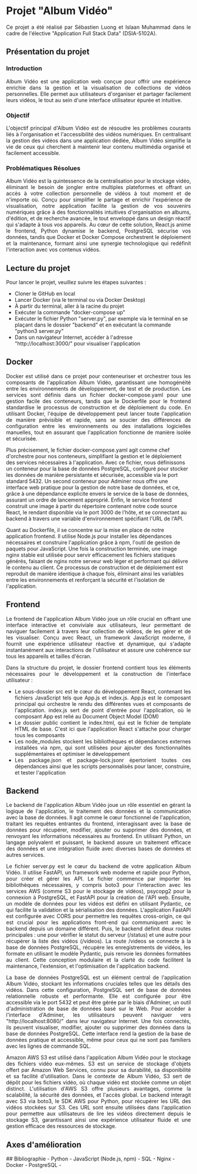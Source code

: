 # Projet "Album Vidéo"
<div align="justify">
 Ce projet a été réalisé par Sébastien Luong et Islaan Muhammad dans le cadre de l'élective "Application Full Stack Data" (DSIA-5102A).
 </div>

## Présentation du projet

### Introduction
<div align="justify">
Album Vidéo est une application web conçue pour offrir une expérience enrichie dans la gestion et la visualisation de collections de vidéos personnelles. Elle permet aux utilisateurs d'organiser et partager facilement leurs vidéos, le tout au sein d'une interface utilisateur épurée et intuitive.
</div>

### Objectif
<div align="justify">
L'objectif principal d'Album Vidéo est de résoudre les problèmes courants liés à l'organisation et l'accessibilité des vidéos numériques. En centralisant la gestion des vidéos dans une application dédiée, Album Vidéo simplifie la vie de ceux qui cherchent à maintenir leur contenu multimédia organisé et facilement accessible.
</div>

### Problématiques Résolues
<div align="justify">
Album Vidéo est la quintessence de la centralisation pour le stockage vidéo, éliminant le besoin de jongler entre multiples plateformes et offrant un accès à votre collection personnelle de vidéos à tout moment et de n'importe où. Conçu pour simplifier le partage et enrichir l'expérience de visualisation, notre application facilite la gestion de vos souvenirs numériques grâce à des fonctionnalités intuitives d'organisation en albums, d'édition, et de recherche avancée, le tout enveloppé dans un design réactif qui s'adapte à tous vos appareils. Au cœur de cette solution, React.js anime le frontend, Python dynamise le backend, PostgreSQL sécurise vos données, tandis que Docker et Docker Compose orchestrent le déploiement et la maintenance, formant ainsi une synergie technologique qui redéfinit l'interaction avec vos contenus vidéos.
</div>

## Lecture du projet
Pour lancer le projet, veuillez suivre les étapes suivantes :
- Cloner le GitHub en local
- Lancer Docker (via le terminal ou via Docker Desktop)
- À partir du terminal, aller à la racine du projet
- Exécuter la commande "docker-compose up"
- Exécuter le fichier Python "server.py", par exemple via le terminal en se plaçant dans le dossier "backend" et en exécutant la commande "python3 server.py"
- Dans un navigateur Internet, accéder à l'adresse "http://localhost:3000/" pour visualiser l'application

## Docker
<div align="justify">
Docker est utilisé dans ce projet pour conteneuriser et orchestrer tous les composants de l'application Album Vidéo, garantissant une homogénéité entre les environnements de développement, de test et de production. Les services sont définis dans un fichier docker-compose.yaml pour une gestion facile des conteneurs, tandis que le Dockerfile pour le frontend standardise le processus de construction et de déploiement du code. En utilisant Docker, l'équipe de développement peut lancer toute l'application de manière prévisible et rapide, sans se soucier des différences de configuration entre les environnements ou des installations logicielles manuelles, tout en assurant que l'application fonctionne de manière isolée et sécurisée.
</div>


Plus précisement, le fichier docker-compose.yaml agit comme chef d'orchestre pour nos conteneurs, simplifiant la gestion et le déploiement des services nécessaires à l'application. Avec ce fichier, nous définissons un conteneur pour la base de données PostgreSQL, configuré pour stocker les données de manière persistante et sécurisée, accessible via le port standard 5432. Un second conteneur pour Adminer nous offre une interface web pratique pour la gestion de notre base de données, et ce, grâce à une dépendance explicite envers le service de la base de données, assurant un ordre de lancement approprié. Enfin, le service frontend construit une image à partir du répertoire contenant notre code source React, le rendant disponible via le port 3000 de l'hôte, et se connectant au backend à travers une variable d'environnement spécifiant l'URL de l'API.

Quant au Dockerfile, il se concentre sur la mise en place de notre application frontend. Il utilise Node.js pour installer les dépendances nécessaires et construire l'application grâce à npm, l'outil de gestion de paquets pour JavaScript. Une fois la construction terminée, une image nginx stable est utilisée pour servir efficacement les fichiers statiques générés, faisant de nginx notre serveur web léger et performant qui délivre le contenu au client. Ce processus de construction et de déploiement est reproduit de manière identique à chaque fois, éliminant ainsi les variables entre les environnements et renforçant la sécurité et l'isolation de l'application.
</div>

## Frontend
<div align="justify">
Le frontend de l'application Album Vidéo joue un rôle crucial en offrant une interface interactive et conviviale aux utilisateurs, leur permettant de naviguer facilement à travers leur collection de vidéos, de les gérer et de les visualiser. Conçu avec React, un framework JavaScript moderne, il fournit une expérience utilisateur réactive et dynamique, qui s'adapte instantanément aux interactions de l'utilisateur et assure une cohérence sur tous les appareils et tailles d'écran.

Dans la structure du projet, le dossier frontend contient tous les éléments nécessaires pour le développement et la construction de l'interface utilisateur :

- Le sous-dossier src est le cœur du développement React, contenant les fichiers JavaScript tels que App.js et index.js. App.js est le composant principal qui orchestre le rendu des différentes vues et composants de l'application. index.js sert de point d'entrée pour l'application, où le composant App est relié au Document Object Model (DOM)
- Le dossier public contient le index.html, qui est le fichier de template HTML de base. C'est ici que l'application React s'attache pour charger tous les composants
- Les node_modules stockent les bibliothèques et dépendances externes installées via npm, qui sont utilisées pour ajouter des fonctionnalités supplémentaires et optimiser le développement
- Les package.json et package-lock.jsonr épertorient toutes ces dépendances ainsi que les scripts personnalisés pour lancer, construire, et tester l'application
</div>

## Backend
<div align="justify">
Le backend de l'application Album Vidéo joue un rôle essentiel en gérant la logique de l'application, le traitement des données et la communication avec la base de données. Il agit comme le cœur fonctionnel de l'application, traitant les requêtes entrantes du frontend, interagissant avec la base de données pour récupérer, modifier, ajouter ou supprimer des données, et renvoyant les informations nécessaires au frontend. En utilisant Python, un langage polyvalent et puissant, le backend assure un traitement efficace des données et une intégration fluide avec diverses bases de données et autres services.



Le fichier server.py est le cœur du backend de votre application Album Vidéo. Il utilise FastAPI, un framework web moderne et rapide pour Python, pour créer et gérer les API. Le fichier commence par importer les bibliothèques nécessaires, y compris boto3 pour l'interaction avec les services AWS (comme S3 pour le stockage de vidéos), psycopg2 pour la connexion à PostgreSQL, et FastAPI pour la création de l'API web. Ensuite, un modèle de données pour les vidéos est défini en utilisant Pydantic, ce qui facilite la validation et la sérialisation des données. L'application FastAPI est configurée avec CORS pour permettre les requêtes cross-origin, ce qui est crucial pour les applications front-end qui communiquent avec le backend depuis un domaine différent. Puis, le backend définit deux routes principales : une pour vérifier le statut du serveur (/status) et une autre pour récupérer la liste des vidéos (/videos). La route /videos se connecte à la base de données PostgreSQL, récupère les enregistrements de vidéos, les formate en utilisant le modèle Pydantic, puis renvoie les données formatées au client. Cette conception modulaire et la clarté du code facilitent la maintenance, l'extension, et l'optimisation de l'application backend.


La base de données PostgreSQL est un élément central de l'application Album Vidéo, stockant les informations cruciales telles que les détails des vidéos. Dans cette configuration, PostgreSQL sert de base de données relationnelle robuste et performante. Elle est configurée pour être accessible via le port 5432 et peut être gérée par le biais d'Adminer, un outil d'administration de base de données basé sur le Web. Pour accéder à l'interface d'Adminer, les utilisateurs peuvent naviguer vers "http://localhost:8080/" dans leur navigateur Internet. Une fois connectés, ils peuvent visualiser, modifier, ajouter ou supprimer des données dans la base de données PostgreSQL. Cette interface rend la gestion de la base de données pratique et accessible, même pour ceux qui ne sont pas familiers avec les lignes de commande SQL.


Amazon AWS S3 est utilisé dans l'application Album Vidéo pour le stockage des fichiers vidéo eux-mêmes. S3 est un service de stockage d'objets offert par Amazon Web Services, connu pour sa durabilité, sa disponibilité et sa facilité d'utilisation. Dans le contexte de Album Vidéo, S3 sert de dépôt pour les fichiers vidéo, où chaque vidéo est stockée comme un objet distinct. L'utilisation d'AWS S3 offre plusieurs avantages, comme la scalabilité, la sécurité des données, et l'accès global. Le backend interagit avec S3 via boto3, le SDK AWS pour Python, pour récupérer les URL des vidéos stockées sur S3. Ces URL sont ensuite utilisées dans l'application pour permettre aux utilisateurs de lire les vidéos directement depuis le stockage S3, garantissant ainsi une expérience utilisateur fluide et une gestion efficace des ressources de stockage.
</div>

## Axes d'amélioration
<div align="justify">
</div>
## Bibliographie
- Python
- JavaScript (Node.js, npm)
- SQL
- Nginx
- Docker
- PostgreSQL
- 

